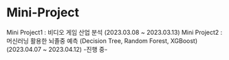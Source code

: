 # Mini-Project  
Mini Project1 : 비디오 게임 산업 분석 (2023.03.08 ~ 2023.03.13)
Mini Project2 : 머신러닝 활용한 뇌졸중 예측 (Decision Tree, Random Forest, XGBoost) (2023.04.07 ~ 2023.04.12) -진행 중-
